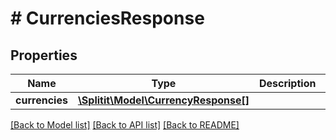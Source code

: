 # # CurrenciesResponse

## Properties

Name | Type | Description | Notes
------------ | ------------- | ------------- | -------------
**currencies** | [**\Splitit\Model\CurrencyResponse[]**](CurrencyResponse.md) |  |

[[Back to Model list]](../../README.md#models) [[Back to API list]](../../README.md#endpoints) [[Back to README]](../../README.md)
